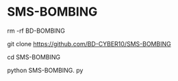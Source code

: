 # SMS-BOMBING

rm -rf BD-BOMBING

git clone https://github.com/BD-CYBER10/SMS-BOMBING

cd SMS-BOMBING

python SMS-BOMBING. py
